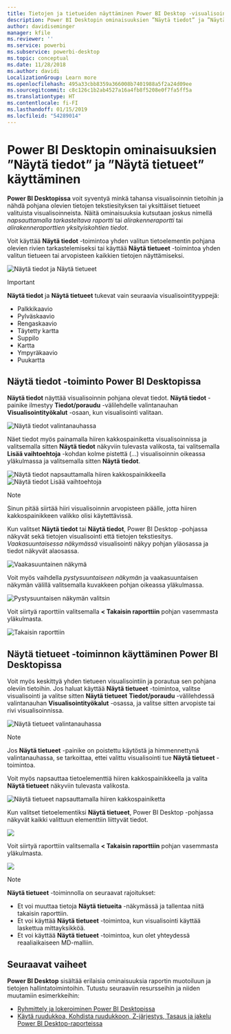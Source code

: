 ```yaml
---
title: Tietojen ja tietueiden näyttäminen Power BI Desktop -visualisoinneissa
description: Power BI Desktopin ominaisuuksien ”Näytä tiedot” ja ”Näytä tietueet” käyttäminen yksityiskohtiin pääsemiseksi
author: davidiseminger
manager: kfile
ms.reviewer: ''
ms.service: powerbi
ms.subservice: powerbi-desktop
ms.topic: conceptual
ms.date: 11/28/2018
ms.author: davidi
LocalizationGroup: Learn more
ms.openlocfilehash: 495a33cbb8359a366008b7401988a5f2a24d09ee
ms.sourcegitcommit: c8c126c1b2ab4527a16a4fb8f5208e0f7fa5ff5a
ms.translationtype: HT
ms.contentlocale: fi-FI
ms.lasthandoff: 01/15/2019
ms.locfileid: "54289014"
---
```

# <a name="use-see-data-and-see-records-in-power-bi-desktop"></a>Power BI Desktopin ominaisuuksien ”Näytä tiedot” ja ”Näytä tietueet” käyttäminen
**Power BI Desktopissa** voit syventyä minkä tahansa visualisoinnin tietoihin ja nähdä pohjana olevien tietojen tekstiesityksen tai yksittäiset tietueet valituista visualisoinneista. Näitä ominaisuuksia kutsutaan joskus nimellä *napsauttamalla tarkasteltava raportti* tai *alirakenneraportti* tai *alirakenneraporttien yksityiskohtien tiedot*.

Voit käyttää **Näytä tiedot** -toimintoa yhden valitun tietoelementin pohjana olevien rivien tarkastelemiseksi tai käyttää **Näytä tietueet** -toimintoa yhden valitun tietueen tai arvopisteen kaikkien tietojen näyttämiseksi. 

![Näytä tiedot ja Näytä tietueet](media/desktop-see-data-see-records/see-data-record.png)

>[!IMPORTANT]
>**Näytä tiedot** ja **Näytä tietueet** tukevat vain seuraavia visualisointityyppejä:
>  - Palkkikaavio
>  - Pylväskaavio
>  - Rengaskaavio
>  - Täytetty kartta
>  - Suppilo
>  - Kartta
>  - Ympyräkaavio
>  - Puukartta

## <a name="use-see-data-in-power-bi-desktop"></a>Näytä tiedot -toiminto Power BI Desktopissa

**Näytä tiedot** näyttää visualisoinnin pohjana olevat tiedot. **Näytä tiedot** -painike ilmestyy **Tiedot/poraudu** -välilehdelle valintanauhan **Visualisointityökalut** -osaan, kun visualisointi valitaan.

![Näytä tiedot valintanauhassa](media/desktop-see-data-see-records/see-data1.png)

Näet tiedot myös painamalla hiiren kakkospainiketta visualisoinnissa ja valitsemalla sitten **Näytä tiedot** näkyviin tulevasta valikosta, tai valitsemalla **Lisää vaihtoehtoja** -kohdan kolme pistettä (...) visualisoinnin oikeassa yläkulmassa ja valitsemalla sitten **Näytä tiedot**.

![Näytä tiedot napsauttamalla hiiren kakkospainikkeella](media/desktop-see-data-see-records/see-data2.png)&nbsp;&nbsp;![Näytä tiedot Lisää vaihtoehtoja](media/desktop-see-data-see-records/see-data3.png)

> [!NOTE]
> Sinun pitää siirtää hiiri visualisoinnin arvopisteen päälle, jotta hiiren kakkospainikkeen valikko olisi käytettävissä.

Kun valitset **Näytä tiedot** tai **Näytä tiedot**, Power BI Desktop -pohjassa näkyvät sekä tietojen visualisointi että tietojen tekstiesitys. *Vaakasuuntaisessa näkymässä* visualisointi näkyy pohjan yläosassa ja tiedot näkyvät alaosassa. 

![Vaakasuuntainen näkymä](media/desktop-see-data-see-records/see-data4a.png)

Voit myös vaihdella *pystysuuntaiseen näkymän* ja vaakasuuntaisen näkymän välillä valitsemalla kuvakkeen pohjan oikeassa yläkulmassa.

![Pystysuuntaisen näkymän valitsin](media/desktop-see-data-see-records/see-data4.png)

Voit siirtyä raporttiin valitsemalla **< Takaisin raporttiin** pohjan vasemmasta yläkulmasta.

![Takaisin raporttiin](media/desktop-see-data-see-records/see-data5.png)

## <a name="use-see-records-in-power-bi-desktop"></a>Näytä tietueet -toiminnon käyttäminen Power BI Desktopissa

Voit myös keskittyä yhden tietueen visualisointiin ja porautua sen pohjana oleviin tietoihin. Jos haluat käyttää **Näytä tietueet** -toimintoa, valitse visualisointi ja valitse sitten **Näytä tietueet** **Tiedot/poraudu** -välilehdessä valintanauhan **Visualisointityökalut** -osassa, ja valitse sitten arvopiste tai rivi visualisoinnissa. 

![Näytä tietueet valintanauhassa](media/desktop-see-data-see-records/see-record1.png)

> [!NOTE]
> Jos **Näytä tietueet** -painike on poistettu käytöstä ja himmennettynä valintanauhassa, se tarkoittaa, ettei valittu visualisointi tue **Näytä tietueet** -toimintoa.

Voit myös napsauttaa tietoelementtiä hiiren kakkospainikkeella ja valita **Näytä tietueet** näkyviin tulevasta valikosta.

![Näytä tietueet napsauttamalla hiiren kakkospainiketta](media/desktop-see-data-see-records/see-record2.png)

Kun valitset tietoelementiksi **Näytä tietueet**, Power BI Desktop -pohjassa näkyvät kaikki valittuun elementtiin liittyvät tiedot. 

![](media/desktop-see-data-see-records/see-record3.png)

Voit siirtyä raporttiin valitsemalla **< Takaisin raporttiin** pohjan vasemmasta yläkulmasta.

![](media/desktop-see-data-see-records/see-record4.png)

> [!NOTE]
>**Näytä tietueet** -toiminnolla on seuraavat rajoitukset:
> - Et voi muuttaa tietoja **Näytä tietueita** -näkymässä ja tallentaa niitä takaisin raporttiin.
> - Et voi käyttää **Näytä tietueet** -toimintoa, kun visualisointi käyttää laskettua mittayksikköä.
> - Et voi käyttää **Näytä tietueet** -toimintoa, kun olet yhteydessä reaaliaikaiseen MD-malliin.

## <a name="next-steps"></a>Seuraavat vaiheet
**Power BI Desktop** sisältää erilaisia ominaisuuksia raportin muotoiluun ja tietojen hallintatoimintoihin. Tutustu seuraaviin resursseihin ja niiden muutamiin esimerkkeihin:

* [ Ryhmittely ja lokeroiminen Power BI Desktopissa](desktop-grouping-and-binning.md)
* [Käytä ruudukkoa, Kohdista ruudukkoon, Z-järjestys, Tasaus ja jakelu Power BI Desktop-raporteissa](desktop-gridlines-snap-to-grid.md)

